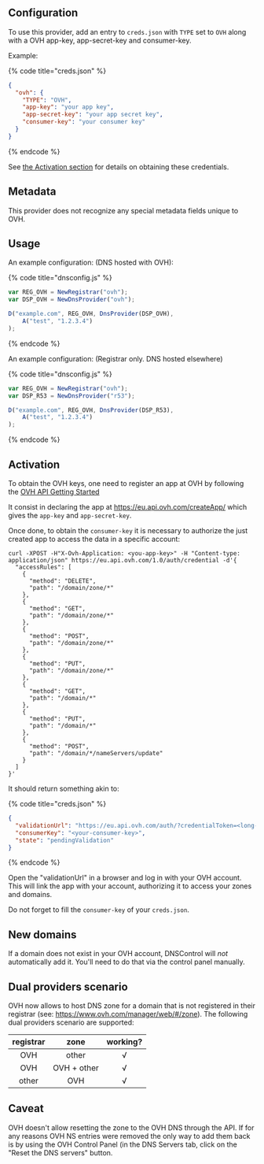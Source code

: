 ## Configuration

To use this provider, add an entry to `creds.json` with `TYPE` set to `OVH`
along with a OVH app-key, app-secret-key and consumer-key.

Example:

{% code title="creds.json" %}
```json
{
  "ovh": {
    "TYPE": "OVH",
    "app-key": "your app key",
    "app-secret-key": "your app secret key",
    "consumer-key": "your consumer key"
  }
}
```
{% endcode %}

See [the Activation section](#activation) for details on obtaining these credentials.

## Metadata

This provider does not recognize any special metadata fields unique to OVH.

## Usage

An example configuration: (DNS hosted with OVH):

{% code title="dnsconfig.js" %}
```javascript
var REG_OVH = NewRegistrar("ovh");
var DSP_OVH = NewDnsProvider("ovh");

D("example.com", REG_OVH, DnsProvider(DSP_OVH),
    A("test", "1.2.3.4")
);
```
{% endcode %}

An example configuration: (Registrar only. DNS hosted elsewhere)

{% code title="dnsconfig.js" %}
```javascript
var REG_OVH = NewRegistrar("ovh");
var DSP_R53 = NewDnsProvider("r53");

D("example.com", REG_OVH, DnsProvider(DSP_R53),
    A("test", "1.2.3.4")
);
```
{% endcode %}

## Activation

To obtain the OVH keys, one need to register an app at OVH by following the
[OVH API Getting Started](https://docs.ovh.com/gb/en/customer/first-steps-with-ovh-api/)

It consist in declaring the app at https://eu.api.ovh.com/createApp/
which gives the `app-key` and `app-secret-key`.

Once done, to obtain the `consumer-key` it is necessary to authorize the just created app
to access the data in a specific account:

```shell
curl -XPOST -H"X-Ovh-Application: <you-app-key>" -H "Content-type: application/json" https://eu.api.ovh.com/1.0/auth/credential -d'{
  "accessRules": [
    {
      "method": "DELETE",
      "path": "/domain/zone/*"
    },
    {
      "method": "GET",
      "path": "/domain/zone/*"
    },
    {
      "method": "POST",
      "path": "/domain/zone/*"
    },
    {
      "method": "PUT",
      "path": "/domain/zone/*"
    },
    {
      "method": "GET",
      "path": "/domain/*"
    },
    {
      "method": "PUT",
      "path": "/domain/*"
    },
    {
      "method": "POST",
      "path": "/domain/*/nameServers/update"
    }
  ]
}'
```

It should return something akin to:

{% code title="creds.json" %}
```json
{
  "validationUrl": "https://eu.api.ovh.com/auth/?credentialToken=<long-token>",
  "consumerKey": "<your-consumer-key>",
  "state": "pendingValidation"
}
```
{% endcode %}

Open the "validationUrl" in a browser and log in with your OVH account. This will link the app with your account,
authorizing it to access your zones and domains.

Do not forget to fill the `consumer-key` of your `creds.json`.

## New domains

If a domain does not exist in your OVH account, DNSControl
will *not* automatically add it. You'll need to do that via the
control panel manually.

## Dual providers scenario

OVH now allows to host DNS zone for a domain that is not registered in their registrar (see: https://www.ovh.com/manager/web/#/zone). The following dual providers scenario are supported:

| registrar | zone        | working? |
|:---------:|:-----------:|:--------:|
|  OVH      | other       |    √     |
|  OVH      | OVH + other |    √     |
|  other    | OVH         |    √     |

## Caveat

OVH doesn't allow resetting the zone to the OVH DNS through the API. If for any reasons OVH NS entries were
removed the only way to add them back is by using the OVH Control Panel (in the DNS Servers tab, click on the "Reset the
DNS servers" button.
